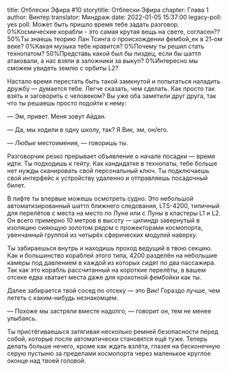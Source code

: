 title: Отблески Эфира #10
storytitle: Отблески Эфира
chapter: Глава 1
author: Винтер
translator: Миндраж
date: 2022-01-05 15:37:00
legacy-poll: yes
poll: Может быть пришло время тебе задать разговор.
      0%Космические корабли - это самая крутая вещь на свете, согласен??
      50%Ты знаешь теорию Лан Тсинга о происхождении фембой_ек в 21-ом веке?
      0%Какая музыка тебе нравится?
      0%Почему ты решил стать технопатом?
      50%Представь какой был бы пиздец, если бы шаттл атаковали, а нас взяли в заложники за выкуп?
      0%Интересно мы сможем увидеть землю с орбиты L2?

Настало время перестать быть такой замкнутой и попытаться наладить дружбу — думается тебе. Легче сказать, чем сделать. Как просто так взять и заговорить с человеком? Вы уже оба заметили друг друга, так что ты решаешь просто подойти к нему:   

— Эм, привет. Меня зовут Айдан.

— Да, мы ходили в одну школу, так? Я Вик, эм, он/его. 

— *Любые* местоимения, — говоришь ты.   

Разговорчик резко прерывает объявление о начале посадки — время идти. Ты подходишь к гейту. Как кандидатке в технопаты, тебе больше нет нужды сканировать свой персональный ключ. Ты подключаешь свой интерфейс к устройству удаленно и отправляешь посадочный билет.

В лифте ты впервые можешь осмотреть судно. Это небольшой автоматизированный шаттл ближнего следования, LTS-4200, типичный для перелётов с места на место по Луне или с Луны в кластеры L1 и L2. Он всего примерно 10 метров в высоту — цилиндр завернутый в изоляцию сияющую золотом рядом с прожекторами космопорта, увенчанный группой из четырёх сферических модулей наверху.

Ты забираешься внутрь и находишь проход ведущий в твою секцию. Как и большинство кораблей этого типа, 4200 разделён на небольшие камеры под давлением в каждой из которых сидят по два пассажира. Так как это корабль рассчитанный на короткие перелёты, в вашем отсеке едва хватает места даже для крохотной фембойки как ты.

Далее забирается твой сосед по отсеку — это Вик! Гораздо лучше, чем лететь с каким-нибудь незнакомцем.

— Похоже мы застряли вместе надолго, — говорит он, тем не менее улыбаясь.

Ты пристёгиваешься затягивая несколько ремней безопасности перед собой, которые после автоматически становятся ещё туже. Теперь делать больше нечего, кроме как ждать взлёта, глазея на бесконечную серую пустыню за пределами космопорта через  маленькое круглое оконце над твоей головой.